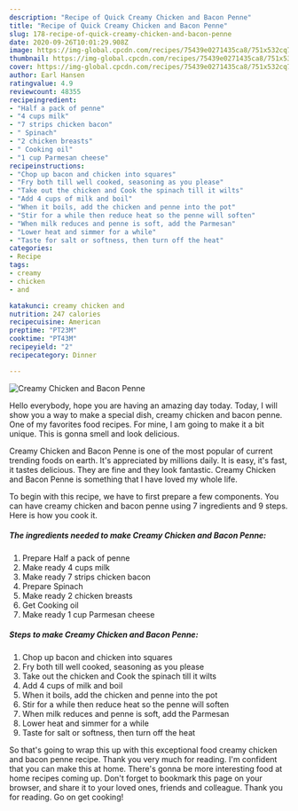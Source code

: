 ```yaml
---
description: "Recipe of Quick Creamy Chicken and Bacon Penne"
title: "Recipe of Quick Creamy Chicken and Bacon Penne"
slug: 178-recipe-of-quick-creamy-chicken-and-bacon-penne
date: 2020-09-26T10:01:29.908Z
image: https://img-global.cpcdn.com/recipes/75439e0271435ca8/751x532cq70/creamy-chicken-and-bacon-penne-recipe-main-photo.jpg
thumbnail: https://img-global.cpcdn.com/recipes/75439e0271435ca8/751x532cq70/creamy-chicken-and-bacon-penne-recipe-main-photo.jpg
cover: https://img-global.cpcdn.com/recipes/75439e0271435ca8/751x532cq70/creamy-chicken-and-bacon-penne-recipe-main-photo.jpg
author: Earl Hansen
ratingvalue: 4.9
reviewcount: 48355
recipeingredient:
- "Half a pack of penne"
- "4 cups milk"
- "7 strips chicken bacon"
- " Spinach"
- "2 chicken breasts"
- " Cooking oil"
- "1 cup Parmesan cheese"
recipeinstructions:
- "Chop up bacon and chicken into squares"
- "Fry both till well cooked, seasoning as you please"
- "Take out the chicken and Cook the spinach till it wilts"
- "Add 4 cups of milk and boil"
- "When it boils, add the chicken and penne into the pot"
- "Stir for a while then reduce heat so the penne will soften"
- "When milk reduces and penne is soft, add the Parmesan"
- "Lower heat and simmer for a while"
- "Taste for salt or softness, then turn off the heat"
categories:
- Recipe
tags:
- creamy
- chicken
- and

katakunci: creamy chicken and 
nutrition: 247 calories
recipecuisine: American
preptime: "PT23M"
cooktime: "PT43M"
recipeyield: "2"
recipecategory: Dinner

---
```



![Creamy Chicken and Bacon Penne](https://img-global.cpcdn.com/recipes/75439e0271435ca8/751x532cq70/creamy-chicken-and-bacon-penne-recipe-main-photo.jpg)

Hello everybody, hope you are having an amazing day today. Today, I will show you a way to make a special dish, creamy chicken and bacon penne. One of my favorites food recipes. For mine, I am going to make it a bit unique. This is gonna smell and look delicious.



Creamy Chicken and Bacon Penne is one of the most popular of current trending foods on earth. It's appreciated by millions daily. It is easy, it's fast, it tastes delicious. They are fine and they look fantastic. Creamy Chicken and Bacon Penne is something that I have loved my whole life.


To begin with this recipe, we have to first prepare a few components. You can have creamy chicken and bacon penne using 7 ingredients and 9 steps. Here is how you cook it.

<!--inarticleads1-->

##### The ingredients needed to make Creamy Chicken and Bacon Penne:

1. Prepare Half a pack of penne
1. Make ready 4 cups milk
1. Make ready 7 strips chicken bacon
1. Prepare  Spinach
1. Make ready 2 chicken breasts
1. Get  Cooking oil
1. Make ready 1 cup Parmesan cheese




<!--inarticleads2-->

##### Steps to make Creamy Chicken and Bacon Penne:

1. Chop up bacon and chicken into squares
1. Fry both till well cooked, seasoning as you please
1. Take out the chicken and Cook the spinach till it wilts
1. Add 4 cups of milk and boil
1. When it boils, add the chicken and penne into the pot
1. Stir for a while then reduce heat so the penne will soften
1. When milk reduces and penne is soft, add the Parmesan
1. Lower heat and simmer for a while
1. Taste for salt or softness, then turn off the heat




So that's going to wrap this up with this exceptional food creamy chicken and bacon penne recipe. Thank you very much for reading. I'm confident that you can make this at home. There's gonna be more interesting food at home recipes coming up. Don't forget to bookmark this page on your browser, and share it to your loved ones, friends and colleague. Thank you for reading. Go on get cooking!
